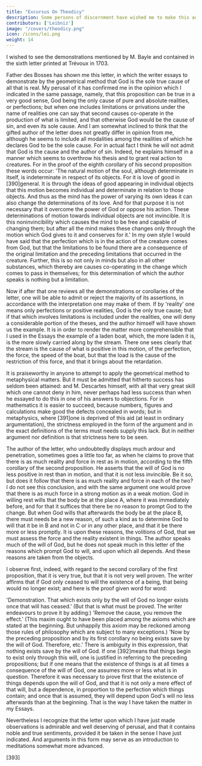 ```yaml
---
title: "Excursus On Theodicy"
description: Some persons of discernment have wished me to make this addition. I have the more readily deferred to their opinion
contributors: ['Leibniz']
image: "/covers/theodicy.png"
icon: /icons/lei.png
weight: 14
---
```




<!-- published by the author in Mémoires de Trévoux
July 1712

February 1712 -->

I wished to see the demonstrations mentioned by M. Bayle and contained in the sixth letter printed at Trévoux in 1703. 

Father des Bosses has shown me this letter, in which the writer essays to demonstrate by the geometrical method that God is the sole true cause of all that is real. My perusal of it has confirmed me in the opinion which I indicated in the same passage, namely, that this proposition can be true in a very good sense, God being the only cause of pure and absolute realities, or perfections; but when one includes limitations or privations under the name of realities one can say that second causes co-operate in the production of what is limited, and that otherwise God would be the cause of sin, and even its sole cause. And I am somewhat inclined to think that the gifted author of the letter does not greatly differ in opinion from me, although he seems to include all modalities among the realities of which he declares God to be the sole cause. For in actual fact I think he will not admit that God is the cause and the author of sin. Indeed, he explains himself in a manner which seems to overthrow his thesis and to grant real action to creatures. For in the proof of the eighth corollary of his second proposition these words occur: 'The natural motion of the soul, although determinate in itself, is indeterminate in respect of its objects. For it is love of good in [390]general. It is through the ideas of good appearing in individual objects that this motion becomes individual and determinate in relation to those objects. And thus as the mind has the power of varying its own ideas it can also change the determinations of its love. And for that purpose it is not necessary that it overcome the power of God or oppose his action. These determinations of motion towards individual objects are not invincible. It is this noninvincibility which causes the mind to be free and capable of changing them; but after all the mind makes these changes only through the motion which God gives to it and conserves for it.' In my own style I would have said that the perfection which is in the action of the creature comes from God, but that the limitations to be found there are a consequence of the original limitation and the preceding limitations that occurred in the creature. Further, this is so not only in minds but also in all other substances, which thereby are causes co-operating in the change which comes to pass in themselves; for this determination of which the author speaks is nothing but a limitation.

Now if after that one reviews all the demonstrations or corollaries of the letter, one will be able to admit or reject the majority of its assertions, in accordance with the interpretation one may make of them. If by 'reality' one means only perfections or positive realities, God is the only true cause; but if that which involves limitations is included under the realities, one will deny a considerable portion of the theses, and the author himself will have shown us the example. It is in order to render the matter more comprehensible that I used in the Essays the example of a laden boat, which, the more laden it is, is the more slowly carried along by the stream. There one sees clearly that the stream is the cause of what is positive in this motion, of the perfection, the force, the speed of the boat, but that the load is the cause of the restriction of this force, and that it brings about the retardation.

It is praiseworthy in anyone to attempt to apply the geometrical method to metaphysical matters. But it must be admitted that hitherto success has seldom been attained: and M. Descartes himself, with all that very great skill which one cannot deny in him, never perhaps had less success than when he essayed to do this in one of his answers to objections. For in mathematics it is easier to succeed, because numbers, figures and calculations make good the defects concealed in words; but in metaphysics, where [391]one is deprived of this aid (at least in ordinary argumentation), the strictness employed in the form of the argument and in the exact definitions of the terms must needs supply this lack. But in neither argument nor definition is that strictness here to be seen.

The author of the letter, who undoubtedly displays much ardour and penetration, sometimes goes a little too far, as when he claims to prove that there is as much reality and force in rest as in motion, according to the fifth corollary of the second proposition. He asserts that the will of God is no less positive in rest than in motion, and that it is not less invincible. Be it so, but does it follow that there is as much reality and force in each of the two? I do not see this conclusion, and with the same argument one would prove that there is as much force in a strong motion as in a weak motion. God in willing rest wills that the body be at the place A, where it was immediately before, and for that it suffices that there be no reason to prompt God to the change. But when God wills that afterwards the body be at the place B, there must needs be a new reason, of such a kind as to determine God to will that it be in B and not in C or in any other place, and that it be there more or less promptly. It is upon these reasons, the volitions of God, that we must assess the force and the reality existent in things. The author speaks much of the will of God, but he does not speak much in this letter of the reasons which prompt God to will, and upon which all depends. And these reasons are taken from the objects.

I observe first, indeed, with regard to the second corollary of the first proposition, that it is very true, but that it is not very well proven. The writer affirms that if God only ceased to will the existence of a being, that being would no longer exist; and here is the proof given word for word:

'Demonstration. That which exists only by the will of God no longer exists once that will has ceased.' (But that is what must be proved. The writer endeavours to prove it by adding:) 'Remove the cause, you remove the effect.' (This maxim ought to have been placed among the axioms which are stated at the beginning. But unhappily this axiom may be reckoned among those rules of philosophy which are subject to many exceptions.) 'Now by the preceding proposition and by its first corollary no being exists save by the will of God. Therefore, etc.' There is ambiguity in this expression, that nothing exists save by the will of God. If one [392]means that things begin to exist only through this will, one is justified in referring to the preceding propositions; but if one means that the existence of things is at all times a consequence of the will of God, one assumes more or less what is in question. Therefore it was necessary to prove first that the existence of things depends upon the will of God, and that it is not only a mere effect of that will, but a dependence, in proportion to the perfection which things contain; and once that is assumed, they will depend upon God's will no less afterwards than at the beginning. That is the way I have taken the matter in my Essays.

Nevertheless I recognize that the letter upon which I have just made observations is admirable and well deserving of perusal, and that it contains noble and true sentiments, provided it be taken in the sense I have just indicated. And arguments in this form may serve as an introduction to meditations somewhat more advanced.

[393]

